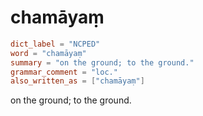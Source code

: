# chamāyaṃ

``` toml
dict_label = "NCPED"
word = "chamāyaṃ"
summary = "on the ground; to the ground."
grammar_comment = "loc."
also_written_as = ["chamāyaṃ"]
```

on the ground; to the ground.

